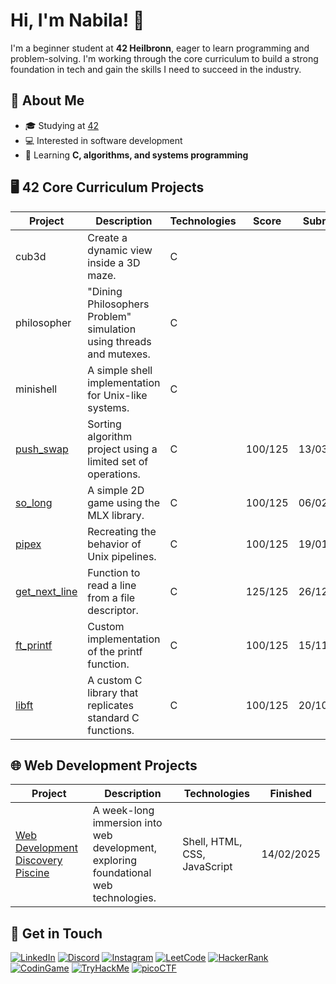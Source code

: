 # Hi, I'm Nabila! 👋  
I'm a beginner student at **42 Heilbronn**, eager to learn programming and problem-solving. I'm working through the core curriculum to build a strong foundation in tech and gain the skills I need to succeed in the industry.

##  📖  About Me  
- 🎓 Studying at [42](https://www.42.fr) 
- 💻 Interested in software development  
- 🌱 Learning **C, algorithms, and systems programming**  

##  🖥️  42 Core Curriculum Projects

| Project       | Description                                                | Technologies | Score     | Submitted  |
|--------------------|------------------------------------------------------------|--------------|-----------|------------|
| cub3d       | Create a dynamic view inside a 3D maze. | C  |  |  |
| philosopher | "Dining Philosophers Problem" simulation using threads and mutexes. | C |  |   |
| minishell   | A simple shell implementation for Unix-like systems.      | C    |           |            |
| [push_swap](https://github.com/nabilac27/push_swap)   | Sorting algorithm project using a limited set of operations. | C            | 100/125   | 13/03/2025 |
| [so_long](https://github.com/nabilac27/so_long)       | A simple 2D game using the MLX library.                    | C            | 100/125   | 06/02/2025 |
| [pipex](https://github.com/nabilac27/pipex)           | Recreating the behavior of Unix pipelines.                 | C            | 100/125   | 19/01/2025 |
| [get_next_line](https://github.com/nabilac27/get_next_line) | Function to read a line from a file descriptor.           | C            | 125/125   | 26/12/2024 |
| [ft_printf](https://github.com/nabilac27/ft_printf)   | Custom implementation of the printf function.             | C            | 100/125   | 15/11/2024 |
| [libft](https://github.com/nabilac27/libft)           | A custom C library that replicates standard C functions.  | C            | 100/125   | 20/10/2024 |


##  🌐  Web Development Projects

| Project | Description | Technologies | Finished |
|--------------|-------------|--------------|---------------|
| [Web Development Discovery Piscine](https://github.com/nabilac27/42berlin_web_discovery_piscine) | A week-long immersion into web development, exploring foundational web technologies. | Shell, HTML, CSS, JavaScript | 14/02/2025 |

## 📧 Get in Touch

[![LinkedIn](https://img.shields.io/badge/LinkedIn-black?logo=linkedin&logoColor=white&color=black&style=for-the-badge)](https://www.linkedin.com/in/nabila-c-9b2a0a1b5/)
[![Discord](https://img.shields.io/badge/Discord-black?logo=discord&logoColor=white&color=black&style=for-the-badge)](https://discord.com)
[![Instagram](https://img.shields.io/badge/Instagram-black?logo=instagram&logoColor=white&color=black&style=for-the-badge)](https://www.youtube.com/watch?v=dQw4w9WgXcQ)
[![LeetCode](https://img.shields.io/badge/LeetCode-black?logo=leetcode&logoColor=white&color=black&style=for-the-badge)](https://www.youtube.com/watch?v=dQw4w9WgXcQ)
[![HackerRank](https://img.shields.io/badge/HackerRank-black?logo=hackerrank&logoColor=white&color=black&style=for-the-badge)](https://www.youtube.com/watch?v=dQw4w9WgXcQ)
[![CodinGame](https://img.shields.io/badge/CodinGame-black?logo=codingame&logoColor=white&color=black&style=for-the-badge)](https://www.youtube.com/watch?v=dQw4w9WgXcQ)
[![TryHackMe](https://img.shields.io/badge/TryHackMe-black?logo=tryhackme&logoColor=white&color=black&style=for-the-badge)](https://www.youtube.com/watch?v=dQw4w9WgXcQ)
[![picoCTF](https://img.shields.io/badge/picoCTF-black?logo=picoctf&logoColor=white&color=black&style=for-the-badge)](https://www.youtube.com/watch?v=dQw4w9WgXcQ)


<!--
**nabilac27/nabilac27** is a ✨ _special_ ✨ repository because its `README.md` (this file) appears on your GitHub profile.

Here are some ideas to get you started:

- 🔭 I’m currently working on ...
- 🌱 I’m currently learning ...
- 👯 I’m looking to collaborate on ...
- 🤔 I’m looking for help with ...
- 💬 Ask me about ...
- 📫 How to reach me: ...
- 😄 Pronouns: ...
- ⚡ Fun fact: ...
-->
